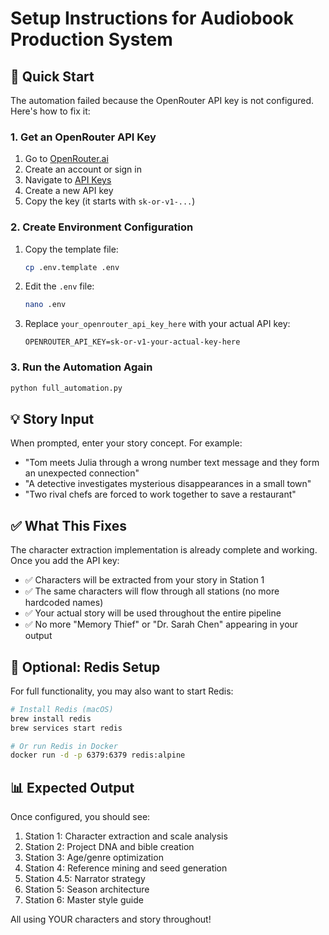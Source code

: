 # Setup Instructions for Audiobook Production System

## 🚀 Quick Start

The automation failed because the OpenRouter API key is not configured. Here's how to fix it:

### 1. Get an OpenRouter API Key
1. Go to [OpenRouter.ai](https://openrouter.ai)
2. Create an account or sign in
3. Navigate to [API Keys](https://openrouter.ai/keys)
4. Create a new API key
5. Copy the key (it starts with `sk-or-v1-...`)

### 2. Create Environment Configuration
1. Copy the template file:
   ```bash
   cp .env.template .env
   ```

2. Edit the `.env` file:
   ```bash
   nano .env
   ```

3. Replace `your_openrouter_api_key_here` with your actual API key:
   ```
   OPENROUTER_API_KEY=sk-or-v1-your-actual-key-here
   ```

### 3. Run the Automation Again
```bash
python full_automation.py
```

## 💡 Story Input
When prompted, enter your story concept. For example:
- "Tom meets Julia through a wrong number text message and they form an unexpected connection"
- "A detective investigates mysterious disappearances in a small town"
- "Two rival chefs are forced to work together to save a restaurant"

## ✅ What This Fixes
The character extraction implementation is already complete and working. Once you add the API key:
- ✅ Characters will be extracted from your story in Station 1
- ✅ The same characters will flow through all stations (no more hardcoded names)
- ✅ Your actual story will be used throughout the entire pipeline
- ✅ No more "Memory Thief" or "Dr. Sarah Chen" appearing in your output

## 🔧 Optional: Redis Setup
For full functionality, you may also want to start Redis:
```bash
# Install Redis (macOS)
brew install redis
brew services start redis

# Or run Redis in Docker
docker run -d -p 6379:6379 redis:alpine
```

## 📊 Expected Output
Once configured, you should see:
1. Station 1: Character extraction and scale analysis
2. Station 2: Project DNA and bible creation
3. Station 3: Age/genre optimization
4. Station 4: Reference mining and seed generation
5. Station 4.5: Narrator strategy
6. Station 5: Season architecture
7. Station 6: Master style guide

All using YOUR characters and story throughout!